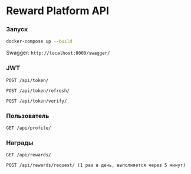# Reward Platform API

### Запуск

```bash
docker-compose up --build
```

Swagger: `http://localhost:8000/swagger/`

### JWT
`POST /api/token/`

`POST /api/token/refresh/`

`POST /api/token/verify/`

### Пользователь

`GET /api/profile/`

### Награды
`GET /api/rewards/`

`POST /api/rewards/request/ (1 раз в день, выполняется через 5 минут)`